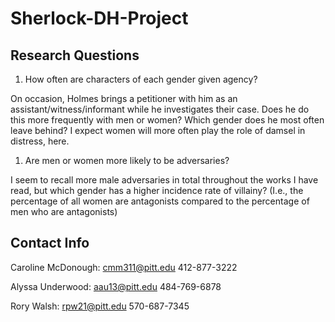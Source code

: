 # Sherlock-DH-Project

## Research Questions
1. How often are characters of each gender given agency?

On occasion, Holmes brings a petitioner with him as an assistant/witness/informant 		while he investigates their case. Does he do this more frequently with men or women? Which gender does he most often leave behind? I expect women will more often play the role of damsel in distress, here.

1. Are men or women more likely to be adversaries?

I seem to recall more male adversaries in total throughout the works I have read, but which gender has a higher incidence rate of villainy? (I.e., the percentage of all women are antagonists compared to the percentage of men who are antagonists)

## Contact Info
Caroline McDonough: cmm311@pitt.edu 412-877-3222

Alyssa Underwood: aau13@pitt.edu 484-769-6878

Rory Walsh: rpw21@pitt.edu  570-687-7345